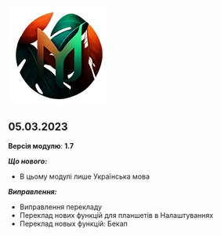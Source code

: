 
<img src="https://raw.githubusercontent.com/kazhemons/CNtoRU/main/img/Logo.png">

## 05.03.2023 ##

**Версія модулю**: **1.7**

***Що нового:***
- В цьому модулі лише Українська мова

***Виправлення:***
- Виправлення перекладу
- Переклад нових функцiй для планшетiв в Налаштуваннях
- Переклад новых функцій:
Бекап 
